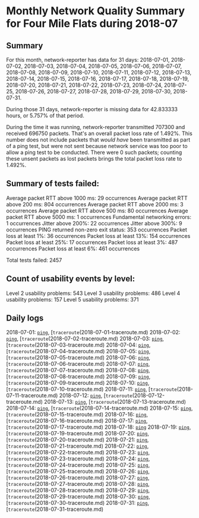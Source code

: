 # Monthly Network Quality Summary for Four Mile Flats during 2018-07

## Summary 

For this month, network-reporter has data for 31 days: 2018-07-01, 2018-07-02, 2018-07-03, 2018-07-04, 2018-07-05, 2018-07-06, 2018-07-07, 2018-07-08, 2018-07-09, 2018-07-10, 2018-07-11, 2018-07-12, 2018-07-13, 2018-07-14, 2018-07-15, 2018-07-16, 2018-07-17, 2018-07-18, 2018-07-19, 2018-07-20, 2018-07-21, 2018-07-22, 2018-07-23, 2018-07-24, 2018-07-25, 2018-07-26, 2018-07-27, 2018-07-28, 2018-07-29, 2018-07-30, 2018-07-31.
    
During those 31 days, network-reporter is missing data for 42.833333 hours, or 5.757% of that period.    

During the time it was running, network-reporter transmitted 707300 and received 696750 packets. That's an overall packet 
loss rate of 1.492%. This number does not include packets that *would have* been transmitted as part of a ping test, 
but were not sent because network service was too poor to allow a ping test to be conducted. There were 0 such 
packets; counting these unsent packets as lost packets brings the total packet loss rate to 1.492%.

## Summary of tests failed:

Average packet RTT above 1000 ms: 29 occurrences
Average packet RTT above 200 ms: 804 occurrences
Average packet RTT above 2000 ms: 3 occurrences
Average packet RTT above 500 ms: 80 occurrences
Average packet RTT above 5000 ms: 1 occurrences
Fundamental networking errors: 1 occurrences
Jitter above 200%: 22 occurrences
Jitter above 300%: 9 occurrences
PING returned non-zero exit status: 353 occurrences
Packet loss at least 1%: 36 occurrences
Packet loss at least 13%: 154 occurrences
Packet loss at least 25%: 17 occurrences
Packet loss at least 3%: 487 occurrences
Packet loss at least 6%: 461 occurrences

Total tests failed: 2457


## Count of usability events by level:

Level 2 usability problems: 543
Level 3 usability problems: 486
Level 4 usability problems: 157
Level 5 usability problems: 371



## Daily logs


2018-07-01: [<code>ping</code>](2018-07-01.md), [<code>traceroute</code>(2018-07-01-traceroute.md)
2018-07-02: [<code>ping</code>](2018-07-02.md), [<code>traceroute</code>(2018-07-02-traceroute.md)
2018-07-03: [<code>ping</code>](2018-07-03.md), [<code>traceroute</code>(2018-07-03-traceroute.md)
2018-07-04: [<code>ping</code>](2018-07-04.md), [<code>traceroute</code>(2018-07-04-traceroute.md)
2018-07-05: [<code>ping</code>](2018-07-05.md), [<code>traceroute</code>(2018-07-05-traceroute.md)
2018-07-06: [<code>ping</code>](2018-07-06.md), [<code>traceroute</code>(2018-07-06-traceroute.md)
2018-07-07: [<code>ping</code>](2018-07-07.md), [<code>traceroute</code>(2018-07-07-traceroute.md)
2018-07-08: [<code>ping</code>](2018-07-08.md), [<code>traceroute</code>(2018-07-08-traceroute.md)
2018-07-09: [<code>ping</code>](2018-07-09.md), [<code>traceroute</code>(2018-07-09-traceroute.md)
2018-07-10: [<code>ping</code>](2018-07-10.md), [<code>traceroute</code>(2018-07-10-traceroute.md)
2018-07-11: [<code>ping</code>](2018-07-11.md), [<code>traceroute</code>(2018-07-11-traceroute.md)
2018-07-12: [<code>ping</code>](2018-07-12.md), [<code>traceroute</code>(2018-07-12-traceroute.md)
2018-07-13: [<code>ping</code>](2018-07-13.md), [<code>traceroute</code>(2018-07-13-traceroute.md)
2018-07-14: [<code>ping</code>](2018-07-14.md), [<code>traceroute</code>(2018-07-14-traceroute.md)
2018-07-15: [<code>ping</code>](2018-07-15.md), [<code>traceroute</code>(2018-07-15-traceroute.md)
2018-07-16: [<code>ping</code>](2018-07-16.md), [<code>traceroute</code>(2018-07-16-traceroute.md)
2018-07-17: [<code>ping</code>](2018-07-17.md), [<code>traceroute</code>(2018-07-17-traceroute.md)
2018-07-18: [<code>ping</code>](2018-07-18.md)
2018-07-19: [<code>ping</code>](2018-07-19.md), [<code>traceroute</code>(2018-07-19-traceroute.md)
2018-07-20: [<code>ping</code>](2018-07-20.md), [<code>traceroute</code>(2018-07-20-traceroute.md)
2018-07-21: [<code>ping</code>](2018-07-21.md), [<code>traceroute</code>(2018-07-21-traceroute.md)
2018-07-22: [<code>ping</code>](2018-07-22.md), [<code>traceroute</code>(2018-07-22-traceroute.md)
2018-07-23: [<code>ping</code>](2018-07-23.md), [<code>traceroute</code>(2018-07-23-traceroute.md)
2018-07-24: [<code>ping</code>](2018-07-24.md), [<code>traceroute</code>(2018-07-24-traceroute.md)
2018-07-25: [<code>ping</code>](2018-07-25.md), [<code>traceroute</code>(2018-07-25-traceroute.md)
2018-07-26: [<code>ping</code>](2018-07-26.md), [<code>traceroute</code>(2018-07-26-traceroute.md)
2018-07-27: [<code>ping</code>](2018-07-27.md), [<code>traceroute</code>(2018-07-27-traceroute.md)
2018-07-28: [<code>ping</code>](2018-07-28.md), [<code>traceroute</code>(2018-07-28-traceroute.md)
2018-07-29: [<code>ping</code>](2018-07-29.md), [<code>traceroute</code>(2018-07-29-traceroute.md)
2018-07-30: [<code>ping</code>](2018-07-30.md), [<code>traceroute</code>(2018-07-30-traceroute.md)
2018-07-31: [<code>ping</code>](2018-07-31.md), [<code>traceroute</code>(2018-07-31-traceroute.md)
